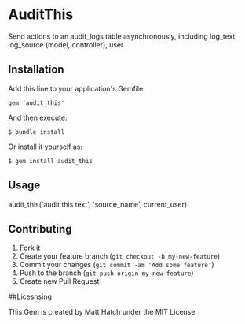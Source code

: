 # AuditThis

Send actions to an audit_logs table asynchronously, including log_text, log_source (model, controller), user

## Installation

Add this line to your application's Gemfile:

    gem 'audit_this'

And then execute:

    $ bundle install

Or install it yourself as:

    $ gem install audit_this

## Usage

audit_this('audit this text', 'source_name', current_user)

## Contributing

1. Fork it
2. Create your feature branch (`git checkout -b my-new-feature`)
3. Commit your changes (`git commit -am 'Add some feature'`)
4. Push to the branch (`git push origin my-new-feature`)
5. Create new Pull Request

##Licesnsing

This Gem is created by Matt Hatch under the MIT License
